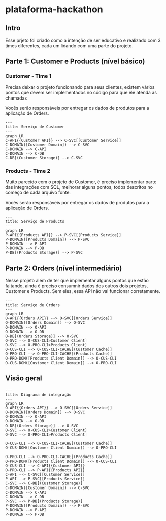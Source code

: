 # plataforma-hackathon

## Intro
Esse prjeto foi criado como a intenção de ser educativo e realizado com 3 times diferentes, cada um lidando com uma parte do projeto.

## Parte 1: Customer e Products (nível básico)
### Customer - Time 1
Precisa deixar o projeto funcionando para seus clientes, existem vários pontos que devem ser implementados no código para que ele atenda as chamadas

Vocês serão responsáveis por entregar os dados de produtos para a aplicação de Orders.
```mermaid
---
title: Serviço de Customer
---
graph LR
C-API{{Customer API}} --> C-SVC[[Customer Service]]
C-DOMAIN([Customer Domain]) --> C-SVC
C-DOMAIN --> C-API
C-DOMAIN --> C-DB
C-DB[(Customer Storage)] --> C-SVC
```

### Products - Time 2
Muito parecido com o projeto de Customer, é preciso implementar parte das integrações com SQL, melhorar alguns pontos, todos descritos no começo de cada arquivo fonte. 

Vocês serão responsáveis por entregar os dados de produtos para a aplicação de Orders.

```mermaid
---
title: Serviço de Products
---
graph LR
P-API{{Products API}} --> P-SVC[[Products Service]]
P-DOMAIN([Products Domain]) --> P-SVC
P-DOMAIN --> P-API
P-DOMAIN --> P-DB
P-DB[(Products Storage)] --> P-SVC
```

## Parte 2: Orders (nível intermediário)
Nesse projeto além de ter que implementar alguns pontos que estão faltando, ainda é preciso consumnir dados dos outros dois projetos, Customer e Products. Sem eles, essa API não vai funcionar corretamente.

```mermaid
---
title: Serviço de Orders
---
graph LR
O-API{{Orders API}} --> O-SVC[[Orders Service]]
O-DOMAIN([Orders Domain]) --> O-SVC
O-DOMAIN --> O-API
O-DOMAIN --> O-DB
O-DB[(Orders Storage)] --> O-SVC
O-SVC --> O-CUS-CLI>Customer Client]
O-SVC --> O-PRO-CLI>Products Client]
O-CUS-CLI --> O-CUS-CLI-CACHE[(Customer Cache)]
O-PRO-CLI --> O-PRO-CLI-CACHE[(Products Cache)]
O-PRO-DOM([Products Client Domain]) --> O-CUS-CLI
O-CUS-DOM([Customer Client Domain]) --> O-PRO-CLI
```


## Visão geral

```mermaid
---
title: Diagrama de integração
---
graph LR
O-API{{Orders API}} --> O-SVC[[Orders Service]]
O-DOMAIN([Orders Domain]) --> O-SVC
O-DOMAIN --> O-API
O-DOMAIN --> O-DB
O-DB[(Orders Storage)] --> O-SVC
O-SVC --> O-CUS-CLI>Customer Client]
O-SVC --> O-PRO-CLI>Products Client]

O-CUS-CLI --> O-CUS-CLI-CACHE[(Customer Cache)]
O-CUS-DOM([Customer Client Domain]) --> O-PRO-CLI

O-PRO-CLI --> O-PRO-CLI-CACHE[(Products Cache)]
O-PRO-DOM([Products Client Domain]) --> O-CUS-CLI
O-CUS-CLI --> C-API{{Customer API}}
O-PRO-CLI --> P-API{{Products API}}
C-API --> C-SVC[[Customer Service]]
P-API --> P-SVC[[Products Service]]
C-SVC --> C-DB[(Customer Storage)]
C-DOMAIN([Customer Domain]) --> C-SVC
C-DOMAIN --> C-API
C-DOMAIN --> C-DB
P-SVC --> P-DB[(Products Storage)]
P-DOMAIN([Products Domain]) --> P-SVC
P-DOMAIN --> P-API
P-DOMAIN --> P-DB
```
